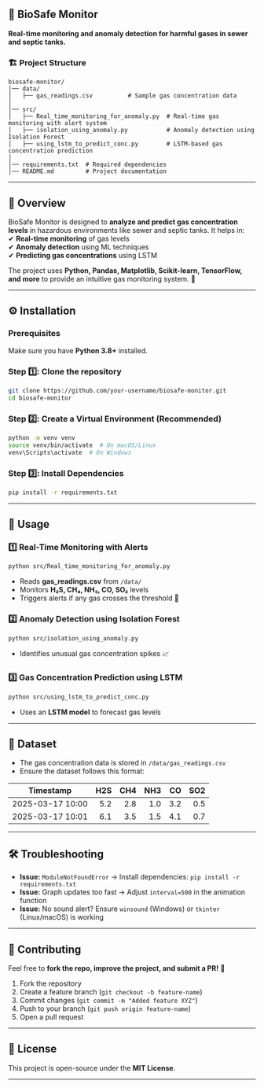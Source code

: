 ## 📌 **BioSafe Monitor**  
**Real-time monitoring and anomaly detection for harmful gases in sewer and septic tanks.**  

### 🏗 **Project Structure**  
```
biosafe-monitor/
│── data/
│   ├── gas_readings.csv          # Sample gas concentration data
│
│── src/
│   ├── Real_time_monitoring_for_anomaly.py  # Real-time gas monitoring with alert system
│   ├── isolation_using_anomaly.py           # Anomaly detection using Isolation Forest
│   ├── using_lstm_to_predict_conc.py        # LSTM-based gas concentration prediction
│
│── requirements.txt  # Required dependencies
│── README.md         # Project documentation
```

---

## 🌟 **Overview**  
BioSafe Monitor is designed to **analyze and predict gas concentration levels** in hazardous environments like sewer and septic tanks. It helps in:  
✔ **Real-time monitoring** of gas levels  
✔ **Anomaly detection** using ML techniques  
✔ **Predicting gas concentrations** using LSTM  

The project uses **Python, Pandas, Matplotlib, Scikit-learn, TensorFlow, and more** to provide an intuitive gas monitoring system. 🚀  

---

## ⚙ **Installation**  
### Prerequisites  
Make sure you have **Python 3.8+** installed.  

### Step 1️⃣: Clone the repository  
```bash
git clone https://github.com/your-username/biosafe-monitor.git
cd biosafe-monitor
```

### Step 2️⃣: Create a Virtual Environment (Recommended)  
```bash
python -m venv venv
source venv/bin/activate  # On macOS/Linux
venv\Scripts\activate  # On Windows
```

### Step 3️⃣: Install Dependencies  
```bash
pip install -r requirements.txt
```

---

## 🚀 **Usage**  
### 1️⃣ **Real-Time Monitoring with Alerts**  
```bash
python src/Real_time_monitoring_for_anomaly.py
```
- Reads **gas_readings.csv** from `/data/`
- Monitors **H₂S, CH₄, NH₃, CO, SO₂** levels  
- Triggers alerts if any gas crosses the threshold 🚨  

### 2️⃣ **Anomaly Detection using Isolation Forest**  
```bash
python src/isolation_using_anomaly.py
```
- Identifies unusual gas concentration spikes 📈  

### 3️⃣ **Gas Concentration Prediction using LSTM**  
```bash
python src/using_lstm_to_predict_conc.py
```
- Uses an **LSTM model** to forecast gas levels  

---

## 📂 **Dataset**  
- The gas concentration data is stored in `/data/gas_readings.csv`  
- Ensure the dataset follows this format:  

| Timestamp          | H2S | CH4 | NH3 | CO | SO2 |
|--------------------|----:|----:|----:|---:|----:|
| 2025-03-17 10:00  | 5.2 | 2.8 | 1.0 | 3.2 | 0.5 |
| 2025-03-17 10:01  | 6.1 | 3.5 | 1.5 | 4.1 | 0.7 |

---

## 🛠 **Troubleshooting**  
- **Issue:** `ModuleNotFoundError` → Install dependencies: `pip install -r requirements.txt`  
- **Issue:** Graph updates too fast → Adjust `interval=500` in the animation function  
- **Issue:** No sound alert? Ensure `winsound` (Windows) or `tkinter` (Linux/macOS) is working  

---

## 🤝 **Contributing**  
Feel free to **fork the repo, improve the project, and submit a PR!** 🚀  

1. Fork the repository  
2. Create a feature branch (`git checkout -b feature-name`)  
3. Commit changes (`git commit -m "Added feature XYZ"`)  
4. Push to your branch (`git push origin feature-name`)  
5. Open a pull request  

---

## 📜 **License**  
This project is open-source under the **MIT License**.  

---
